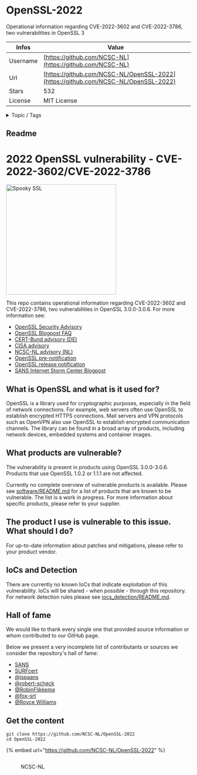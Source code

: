 # OpenSSL-2022

Operational information regarding CVE-2022-3602 and CVE-2022-3786, two vulnerabilities in OpenSSL 3

| Infos    | Value                                                              |
| -------- | -------------------------------------------------------------------|
| Username | [https://github.com/NCSC-NL](https://github.com/NCSC-NL) |
| Url      | [https://github.com/NCSC-NL/OpenSSL-2022](https://github.com/NCSC-NL/OpenSSL-2022)                                               |
| Stars    | 532                                                          |
| License  | MIT License                                                        |

<details>

<summary>Topic / Tags</summary>

* cve-2022-3602* cve-2022-3786* openssl* spookyssl

</details>

## Readme

# 2022 OpenSSL vulnerability - CVE-2022-3602/CVE-2022-3786

<img src="spooky.png" alt="Spooky SSL" width="300">

This repo contains operational information regarding CVE-2022-3602 and CVE-2022-3786, two vulnerabilities in OpenSSL 3.0.0-3.0.6. For more information see:

- [OpenSSL Security Advisory](https://www.openssl.org/news/secadv/20221101.txt)
- [OpenSSL Blogpost FAQ](https://www.openssl.org/blog/blog/2022/11/01/email-address-overflows/)
- [CERT-Bund advisory (DE)](https://www.bsi.bund.de/SharedDocs/Cybersicherheitswarnungen/DE/2022/2022-267005-1032.html)
- [CISA advisory](https://www.cisa.gov/uscert/ncas/current-activity/2022/11/01/openssl-releases-security-update)
- [NCSC-NL advisory (NL)](https://www.ncsc.nl/actueel/advisory?id=NCSC-2022-0685)
- [OpenSSL pre-notification](https://mta.openssl.org/pipermail/openssl-announce/2022-October/000238.html)
- [OpenSSL release notification](https://mta.openssl.org/pipermail/openssl-announce/2022-November/000241.html)
- [SANS Internet Storm Center Blogpost](https://isc.sans.edu/forums/diary/Critical+OpenSSL+30+Update+Released+Patches+CVE20223786+CVE20223602/29208)


## What is OpenSSL and what is it used for?
OpenSSL is a library used for cryptographic purposes, especially in the field of network connections. For example, web servers often use OpenSSL to establish encrypted HTTPS connections. Mail servers and VPN protocols such as OpenVPN also use OpenSSL to establish encrypted communication channels. The library can be found in a broad array of products, including network devices, embedded systems and container images.

## What products are vulnerable?
The vulnerability is present in products using OpenSSL 3.0.0-3.0.6. Products that use OpenSSL 1.0.2 or 1.1.1 are not affected.

Currently no complete overview of vulnerable products is available. Please see [software/README.md](software/README.md) for a list of products that are known to be vulnerable. The list is a work in progress. For more information about specific products, please refer to your supplier.

## The product I use is vulnerable to this issue. What should I do?
For up-to-date information about patches and mitigations, please refer to your product vendor.

## IoCs and Detection
There are currently no known IoCs that indicate exploitation of this vulnerability. IoCs will be shared - when possible - through this repository.
For network detection rules please see [iocs_detection/README.md](iocs_detection/README.md).

## Hall of fame

We would like to thank every single one that provided source information or whom contributed to our GitHub page.

Below we present a very incomplete list of contributants or sources we consider the repository's hall of fame:

* [SANS](https://isc.sans.edu/diary/Upcoming+Critical+OpenSSL+Vulnerability+What+will+be+Affected/29192/)
* [SURFcert](https://wiki.surfnet.nl/pages/viewpage.action?pageId=11063492)
* [@jspaans](https://github.com/jspaans91)
* [@robert-scheck](https://github.com/robert-scheck)
* [@RobinFlikkema](https://github.com/RobinFlikkema)
* [@fox-srt](https://github.com/fox-srt)
* [@Royce Williams](https://github.com/roycewilliams)



## Get the content

```
git clone https://github.com/NCSC-NL/OpenSSL-2022
cd OpenSSL-2022
```

{% embed url="https://github.com/NCSC-NL/OpenSSL-2022" %}

<figure><img src="https://avatars.githubusercontent.com/u/16208471?v=4" alt=""><figcaption><p>NCSC-NL</p></figcaption></figure>
